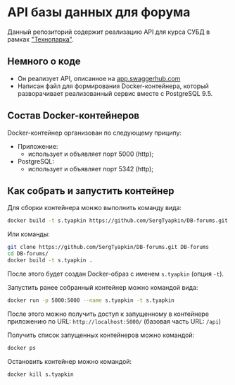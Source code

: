 # API базы данных для форума
Данный репозиторий содержит реализацию API для курса СУБД в рамках ["Технопарка"](https://park.mail.ru/).

## Немного о коде
* Он реализует API, описанное на [app.swaggerhub.com](https://app.swaggerhub.com/apis-docs/SergTyapkin/DB-froums/0.1.0)
* Написан файл для формирования Docker-контейнера, который разворачивает реализованный сервис вместе с PostgreSQL 9.5.

## Состав Docker-контейнеров
Docker-контейнер организован по следующему приципу:

* Приложение:
    * использует и объявляет порт 5000 (http);
* PostgreSQL:
    * использует и объявляет порт 5342 (http);

## Как собрать и запустить контейнер
Для сборки контейнера монжо выполнить команду вида:
```bash
docker build -t s.tyapkin https://github.com/SergTyapkin/DB-forums.git
```
Или команды:
```bash
git clone https://github.com/SergTyapkin/DB-forums.git DB-forums
cd DB-forums/
docker build -t s.tyapkin .
```

После этого будет создан Docker-образ с именем `s.tyapkin` (опция `-t`).

Запустить ранее собранный контейнер можно командой вида:
```bash
docker run -p 5000:5000 --name s.tyapkin -t s.tyapkin
```
После этого можно получить доступ к запущенному в контейнере приложению по URL: ```http://localhost:5000/``` (базовая часть URL: ```/api```)

Получить список запущенных контейнеров можно командой:
```bash
docker ps
```

Остановить контейнер можно командой:
```bash
docker kill s.tyapkin
```
